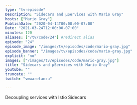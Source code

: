 ```yaml
---
type: "tv-episode"
Description: "Sidecars and μServices with Mario Gray"
hosts: ["Mario Gray"]
PublishDate: "2020-04-14T00:00:00-07:00"
Date: "2021-03-24T12:00:00-07:00"
minutes: 120
aliases: ["/tv/code/24"] #redirect alias
episode: "24"
episode_image: "/images/tv/episodes/code/mario-gray.jpg"
episode_banner: "/images/tv/episodes/code/mario-gray.jpg"
explicit: "no"
images: ["/images/tv/episodes/code/mario-gray.jpg"]
title: "Sidecars and μServices with Mario Gray"
youtube: ""
truncate: ""
twitch: "vmwaretanzu"

---
```


Decoupling services with Istio Sidecars